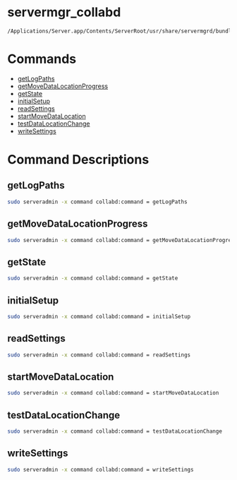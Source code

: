 # servermgr_collabd

```console
/Applications/Server.app/Contents/ServerRoot/usr/share/servermgrd/bundles/servermgr_collabd.bundle/Contents/MacOS/servermgr_collabd
```

# Commands

* [getLogPaths](https://github.com/erikberglund/servermgr_commands/blob/master/servermgr_collabd.md#getlogpaths)
* [getMoveDataLocationProgress](https://github.com/erikberglund/servermgr_commands/blob/master/servermgr_collabd.md#getmovedatalocationprogress)
* [getState](https://github.com/erikberglund/servermgr_commands/blob/master/servermgr_collabd.md#getstate)
* [initialSetup](https://github.com/erikberglund/servermgr_commands/blob/master/servermgr_collabd.md#initialsetup)
* [readSettings](https://github.com/erikberglund/servermgr_commands/blob/master/servermgr_collabd.md#readsettings)
* [startMoveDataLocation](https://github.com/erikberglund/servermgr_commands/blob/master/servermgr_collabd.md#startmovedatalocation)
* [testDataLocationChange](https://github.com/erikberglund/servermgr_commands/blob/master/servermgr_collabd.md#testdatalocationchange)
* [writeSettings](https://github.com/erikberglund/servermgr_commands/blob/master/servermgr_collabd.md#writesettings)

# Command Descriptions

## getLogPaths

```bash
sudo serveradmin -x command collabd:command = getLogPaths
```

## getMoveDataLocationProgress

```bash
sudo serveradmin -x command collabd:command = getMoveDataLocationProgress
```

## getState

```bash
sudo serveradmin -x command collabd:command = getState
```

## initialSetup

```bash
sudo serveradmin -x command collabd:command = initialSetup
```

## readSettings

```bash
sudo serveradmin -x command collabd:command = readSettings
```

## startMoveDataLocation

```bash
sudo serveradmin -x command collabd:command = startMoveDataLocation
```

## testDataLocationChange

```bash
sudo serveradmin -x command collabd:command = testDataLocationChange
```

## writeSettings

```bash
sudo serveradmin -x command collabd:command = writeSettings
```

